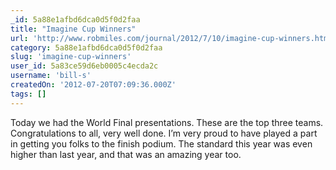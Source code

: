 ```yaml
---
_id: 5a88e1afbd6dca0d5f0d2faa
title: "Imagine Cup Winners"
url: 'http://www.robmiles.com/journal/2012/7/10/imagine-cup-winners.html'
category: 5a88e1afbd6dca0d5f0d2faa
slug: 'imagine-cup-winners'
user_id: 5a83ce59d6eb0005c4ecda2c
username: 'bill-s'
createdOn: '2012-07-20T07:09:36.000Z'
tags: []
---
```


Today we had the World Final presentations. These are the top three teams. Congratulations to all, very well done. I’m very proud to have played a part in getting you folks to the finish podium. The standard this year was even higher than last year, and that was an amazing year too.
